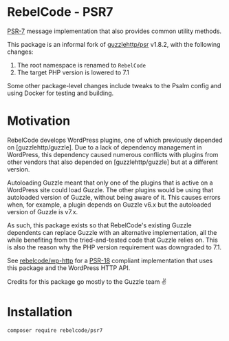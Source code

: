 # RebelCode - PSR7

[PSR-7] message implementation that also provides common utility methods.

This package is an informal fork of [guzzlehttp/psr] v1.8.2, with the following changes:

1. The root namespace is renamed to `RebelCode`
2. The target PHP version is lowered to 7.1

Some other package-level changes include tweaks to the Psalm config and using Docker for testing and building.

# Motivation

RebelCode develops WordPress plugins, one of which previously depended on [guzzlehttp/guzzle]. Due to a lack of
dependency management in WordPress, this dependency caused numerous conflicts with plugins from other vendors that also
depended on [guzzlehttp/guzzle] but at a different version.

Autoloading Guzzle meant that only one of the plugins that is active on a WordPress site could load Guzzle. The other
plugins would be using that autoloaded version of Guzzle, without being aware of it. This causes errors when, for
example, a plugin depends on Guzzle v6.x but the autoloaded version of Guzzle is v7.x.

As such, this package exists so that RebelCode's existing Guzzle dependents can replace Guzzle with an alternative
implementation, all the while benefiting from the tried-and-tested code that Guzzle relies on. This is also the reason
why the PHP version requirement was downgraded to 7.1.

See [rebelcode/wp-http] for a [PSR-18] compliant implementation that uses this package and the WordPress HTTP API.

Credits for this package go mostly to the Guzzle team ✌

# Installation

```
composer require rebelcode/psr7
```

[PSR-7]: https://www.php-fig.org/psr/psr-7

[PSR-18]: https://www.php-fig.org/psr/psr-18

[rebelcode/wp-http]: https://github.com/rebelcode/wp-http

[guzzlehttp/psr]: https://github.com/guzzle/psr7

[guzzlehttp/psr]: https://github.com/guzzle/guzzle
